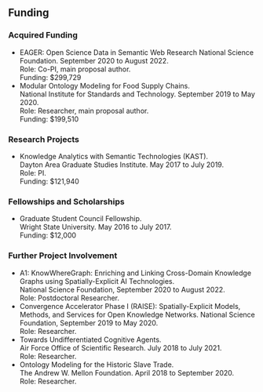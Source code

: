 ## Funding

### Acquired Funding
* EAGER: Open Science Data in Semantic Web Research
   National Science Foundation. September 2020 to August 2022.\
   Role: Co-PI, main proposal author.\
   Funding: $299,729
* Modular Ontology Modeling for Food Supply Chains.\
   National Institute for Standards and Technology. September 2019 to May 2020.\
   Role: Researcher, main proposal author.\
   Funding: $199,510

### Research Projects
* Knowledge Analytics with Semantic Technologies (KAST).\
   Dayton Area Graduate Studies Institute. May 2017 to July 2019.\
   Role: PI.\
   Funding: $121,940

### Fellowships and Scholarships
* Graduate Student Council Fellowship.\
   Wright State University. May 2016 to July 2017.\
   Funding: $12,000

### Further Project Involvement
* A1: KnowWhereGraph: Enriching and Linking Cross-Domain Knowledge Graphs using Spatially-Explicit AI Technologies.\
   National Science Foundation, September 2020 to August 2022.\
   Role: Postdoctoral Researcher.
* Convergence Accelerator Phase I (RAISE): Spatially-Explicit Models, Methods, and Services for Open Knowledge Networks.
   National Science Foundation, September 2019 to May 2020.\
   Role: Researcher.
* Towards Undifferentiated Cognitive Agents.\
   Air Force Office of Scientific Research. July 2018 to July 2021.\
   Role: Researcher.
* Ontology Modeling for the Historic Slave Trade.\
   The Andrew W. Mellon Foundation. April 2018 to September 2020.\
   Role: Researcher.

